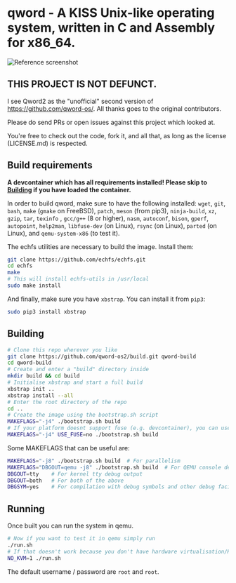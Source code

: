 # qword - A KISS Unix-like operating system, written in C and Assembly for x86_64.

![Reference screenshot](/screenshot.png?raw=true "Reference screenshot")

## THIS PROJECT IS NOT DEFUNCT.
I see Qword2 as the "unofficial" second version of https://github.com/qword-os/. All thanks goes to the original contributors.

Please do send PRs or open issues against this project which looked at.

You're free to check out the code, fork it, and all that, as long as the license
(LICENSE.md) is respected.

## Build requirements
**A devcontainer which has all requirements installed! Please skip to [Building](#building) if you have loaded the container.**

In order to build qword, make sure to have the following installed:
 `wget`, `git`, `bash`, `make` (`gmake` on FreeBSD), `patch`,
 `meson` (from pip3), `ninja-build`, `xz`, `gzip`, `tar`,
 `texinfo` , `gcc/g++` (8 or higher), `nasm`, `autoconf`,
 `bison`, `gperf`, `autopoint`, `help2man`,
 `libfuse-dev` (on Linux), `rsync` (on Linux),
 `parted` (on Linux), and `qemu-system-x86` (to test it).

The echfs utilities are necessary to build the image. Install them:
```bash
git clone https://github.com/echfs/echfs.git
cd echfs
make
# This will install echfs-utils in /usr/local
sudo make install
```

And finally, make sure you have `xbstrap`. You can install it from `pip3`:
```bash
sudo pip3 install xbstrap
```

## Building
```bash
# Clone this repo wherever you like
git clone https://github.com/qword-os2/build.git qword-build
cd qword-build
# Create and enter a "build" directory inside
mkdir build && cd build
# Initialise xbstrap and start a full build
xbstrap init ..
xbstrap install --all
# Enter the root directory of the repo
cd ..
# Create the image using the bootstrap.sh script
MAKEFLAGS="-j4" ./bootstrap.sh build
# If your platform doesnt support fuse (e.g. devcontainer), you can use.
MAKEFLAGS="-j4" USE_FUSE=no ./bootstrap.sh build
```

Some MAKEFLAGS that can be useful are:
```bash
MAKEFLAGS="-j8" ./bootstrap.sh build  # For parallelism
MAKEFLAGS="DBGOUT=qemu -j8" ./bootstrap.sh build  # For QEMU console debug output
DBGOUT=tty    # For kernel tty debug output
DBGOUT=both   # For both of the above
DBGSYM=yes    # For compilation with debug symbols and other debug facilities (can be used in combination with the other options)
```

## Running
Once built you can run the system in qemu.
```bash
# Now if you want to test it in qemu simply run
./run.sh
# If that doesn't work because you don't have hardware virtualisation/KVM or using the devcontainer, run
NO_KVM=1 ./run.sh
```

The default username / password are `root` and `root`.
